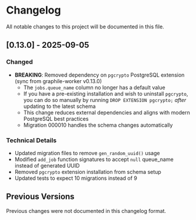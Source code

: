 # Changelog

All notable changes to this project will be documented in this file.

## [0.13.0] - 2025-09-05

### Changed

- **BREAKING**: Removed dependency on `pgcrypto` PostgreSQL extension (sync from graphile-worker v0.13.0)
  - The `jobs.queue_name` column no longer has a default value
  - If you have a pre-existing installation and wish to uninstall `pgcrypto`, you can do so manually by running `DROP EXTENSION pgcrypto;` _after_ updating to the latest schema
  - This change reduces external dependencies and aligns with modern PostgreSQL best practices
  - Migration 000010 handles the schema changes automatically

### Technical Details

- Updated migration files to remove `gen_random_uuid()` usage
- Modified `add_job` function signatures to accept `null` queue_name instead of generated UUID
- Removed `pgcrypto` extension installation from schema setup
- Updated tests to expect 10 migrations instead of 9

## Previous Versions

Previous changes were not documented in this changelog format.

